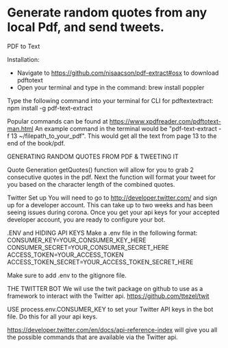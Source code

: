 # Generate random quotes from any local Pdf, and send tweets. 

PDF to Text

Installation:
- Navigate to https://github.com/nisaacson/pdf-extract#osx to download pdftotext
- Open your terminal and type in the command: brew install poppler

Type the following command into your terminal for CLI for pdftextextract:  npm install -g pdf-text-extract

Popular commands can be found at https://www.xpdfreader.com/pdftotext-man.html
An example command in the terminal would be "pdf-text-extract -f 13 ~/filepath_to_your_pdf". This would get all the text from page 13 to the end of the book/pdf. 

GENERATING RANDOM QUOTES FROM PDF & TWEETING IT

Quote Generation
getQuotes() function will allow for you to grab 2 consecutive quotes in the pdf. Next the function will format your tweet for you based on the character length of the combined 
quotes.

Twitter Set up
You will need to go to http://developer.twitter.com/ and sign up for a developer account. This can take up to two weeks and has been seeing issues during corona.
Once you get your api keys for your accepted developer account, you are ready to configure your bot. 

.ENV and HIDING API KEYS
Make a .env file in the following format: 
CONSUMER_KEY=YOUR_CONSUMER_KEY_HERE
CONSUMER_SECRET=YOUR_CONSUMER_SECRET_HERE
ACCESS_TOKEN=YOUR_ACCESS_TOKEN
ACCESS_TOKEN_SECRET=YOUR_ACCESS_TOKEN_SECRET_HERE

Make sure to add .env to the gitignore file. 

THE TWITTER BOT
We wil use the twit package on github to use as a framework to interact with the Twitter api.
https://github.com/ttezel/twit

USE process.env.CONSUMER_KEY to set your Twitter API keys in the bot file. Do this for all your api keys. 

https://developer.twitter.com/en/docs/api-reference-index will give you all the possible commands that are available via the Twitter api.